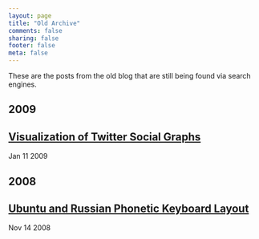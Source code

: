 ```yaml
---
layout: page
title: "Old Archive"
comments: false
sharing: false
footer: false
meta: false
---
```


These are the posts from the old blog that are still being found via search engines.

<div id="blog-archives">
<h2>2009</h2>

<article>
<h1><a href="/2009/01/visualization-of-twitter-social-graphs/">Visualization of Twitter Social Graphs</a></h1>
<time datetime="2009-01-11T00:00:00+03:00" pubdate="2009-01-11T00:00:00+03:00"><span class="month">Jan</span> <span class="day">11</span> <span class="year">2009</span></time>
</article>


<h2>2008</h2>

<article>
<h1><a href="/2008/11/ubuntu-and-russian-phonetic-keyboard-layout/">Ubuntu and Russian Phonetic Keyboard Layout</a></h1>
<time datetime="2008-11-14T00:00:00+03:00" pubdate="2008-11-14T00:00:00+03:00"><span class="month">Nov</span> <span class="day">14</span> <span class="year">2008</span></time>
</article>

</div>

